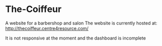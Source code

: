 # The-Coiffeur
A website for a barbershop and salon
The website is currently hosted at:
http://thecoiffeur.centre4resource.com/

It is not responsive at the moment and the dashboard is incomplete
